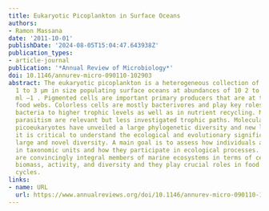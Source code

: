 ```yaml
---
title: Eukaryotic Picoplankton in Surface Oceans
authors:
- Ramon Massana
date: '2011-10-01'
publishDate: '2024-08-05T15:04:47.643938Z'
publication_types:
- article-journal
publication: '*Annual Review of Microbiology*'
doi: 10.1146/annurev-micro-090110-102903
abstract: The eukaryotic picoplankton is a heterogeneous collection of small protists
  1 to 3 μm in size populating surface oceans at abundances of 10 2 to 10 4 cells
  ml −1 . Pigmented cells are important primary producers that are at the base of
  food webs. Colorless cells are mostly bacterivores and play key roles in channeling
  bacteria to higher trophic levels as well as in nutrient recycling. Mixotrophy and
  parasitism are relevant but less investigated trophic paths. Molecular surveys of
  picoeukaryotes have unveiled a large phylogenetic diversity and new lineages, and
  it is critical to understand the ecological and evolutionary significance of this
  large and novel diversity. A main goal is to assess how individuals are organized
  in taxonomic units and how they participate in ecological processes. Picoeukaryotes
  are convincingly integral members of marine ecosystems in terms of cell abundance,
  biomass, activity, and diversity and they play crucial roles in food webs and biogeochemical
  cycles.
links:
- name: URL
  url: https://www.annualreviews.org/doi/10.1146/annurev-micro-090110-102903
---
```

